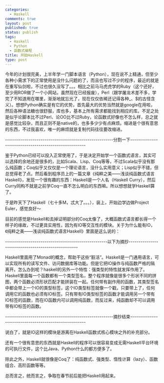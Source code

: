 ```yaml
--- 
categories: 
  - Haskell
comments: true
layout: post
published: true
status: publish
tags: 
  - Haskell
  - Python
  - 函数式编程
title: 开始Haskell
type: post
---
```

今年的计划很完美，上半年学一门脚本语言（Python），现在说不上精通，但至少各种小需求下的正常使用是没什么问题的了，而且也写过不少的程序，最近的就是在重写仙剑啦，不过也很久没写了。。。相比之前马马虎虎学的Ruby（这个还好，至少用ROR做了一个小网站，虽然现在已经报废），Perl（跟学屠龙术差不多，学完了不知道用在哪里，渐渐地就忘光了，现在仅仅依稀还记得各种_、$的古怪含义）。想想Python确实是有它的优势，首先最大的优势当然就是google在用啦，然后各种语法糖也很舒服，库也多，基本上所有需求都能找到相应的库。不足之处是似乎论脚本比不过Perl、论OO比不过Ruby，论函数式好像也不怎么样，总之就是感觉比较杂，而且正则不是native的，也多多少少有点麻烦。缩进是个很有意思的东西，不过我喜欢，唯一的麻烦就是复制代码往往要改缩进。

-------------------------------------------------------分割一下-------------------------------------------------------

鉴于Python已经可以投入正常使用了，于是决定开始学一个函数式语言，其实可以选择的余地还是很多的，比如Scala、Lisp、Coq等等，不过Scala似乎没有那么纯函数；Coq似乎又仅仅是一个理论语言，没什么实用意义；Lisp似乎不错，但总觉得老了点。然后看到程序员上的一篇文章《纯粹之美——浅谈纯函数式语言Haskell》，发现一个很有趣的东西：Haskell是一个人名（Haskell Curry），然后Curry同构不就是之前学Coq一直不怎么明白的东西嘛。所以想想就学Haskell算了。

于是昨天下了Haskell（七十多M，忒大了。。。），装上，开始边学边做Project Euler，感觉良好～

目前的感觉是Haskell和去掉证明部分的Coq太像了，大概函数式语言都长得一个样子的缘故，不过更具实用性，因为有IO等交互性的模块。关于为什么能有IO，《纯粹之美——浅谈纯函数式语言Haskell》里面是这么说的：

----------------------------------------------------以下为摘抄----------------------------------------------------

Haskell里面用了Monad的概念，帮助干这些“脏活”。Haskell是一门通用语言，可以实现所有的读写文件、访问数据库等功能。但是它把IO操作与纯函数严格的隔离开。怎么办到呢？haskell的另外一个特性：强类型的特性就发挥作用了。Haskell里面每一个函数都有一个类型签名，整个程序就像是很多个形状不同的拼图，两个函数必须形状匹配才能拼装在一起。任何带有副作用的函数，其类型签名中都会带上一个IO的类型标签，这个IO类型标签就像一个戳，只要带上了，任何调用它的函数也必须有IO标签。只有带有IO类型标签的函数才能调用另一个带有IO标签的函数，而在IO函数内可以调用纯函数，而反过来，纯函数却不可以调用带有IO标签的函数。

-------------------------------------------------------摘抄结束-------------------------------------------------------

说白了，就是IO这样的模块是游离在Haskell函数式核心模块之外的补充部分。

还有一个很有意思的东西就是Haskell的程序可以很容易变成无需Haskell平台环境的可执行文件，这个比Java、Python什么的都方便多了。

除此之外，Haskell就很像是Coq了：纯函数式、强类型、惰性计算（lazy）、函数组合、高阶函数等等。

总而言之，统而言之，争取在春节前后能把Haskell用起来。
